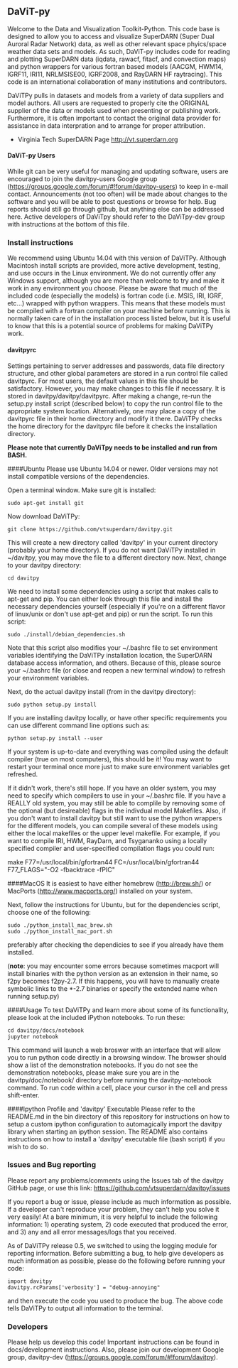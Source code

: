 ## DaViT-py

Welcome to the Data and Visualization Toolkit-Python.  This code base is designed to allow you to access and visualize SuperDARN (Super Dual Auroral Radar Network) data, as well as other relevant space phyics/space weather data sets and models. As such, DaViT-py includes code for reading and plotting SuperDARN data (iqdata, rawacf, fitacf, and convection maps) and python wrappers for various fortran based models (AACGM, HWM14, IGRF11, IRI11, NRLMSISE00, IGRF2008, and RayDARN HF raytracing).  This code is an international collaboration of many institutions and contributors.

DaViTPy pulls in datasets and models from a variety of data suppliers and model authors.  All users are requested to properly cite the ORIGINAL supplier of the data or models used when presenting or publishing work.  Furthermore, it is often important to contact the original data provider for assistance in data interpration and to arrange for proper attribution.

*  Virginia Tech SuperDARN Page
http://vt.superdarn.org

#### DaViT-py Users

While git can be very useful for managing and updating software, users are encouraged to join the davitpy-users Google group (https://groups.google.com/forum/#!forum/davitpy-users) to keep in e-mail contact.  Announcements (not too often) will be made about changes to the software and you will be able to post questions or browse for help.  Bug reports should still go through github, but anything else can be addressed here.  Active developers of DaViTpy should refer to the DaViTpy-dev group with instructions at the bottom of this file.

### Install instructions

We recommend using Ubuntu 14.04 with this version of DaViTPy.  Although Macintosh install scripts are provided, more active development, testing, and use occurs in the Linux environment.  We do not currently offer any Windows support, although you are more than welcome to try and make it work in any environment you choose.  Please be aware that much of the included code (especially the models) is fortran code  (i.e. MSIS, IRI, IGRF, etc...) wrapped with python wrappers. This means that these models must be compiled with a fortran compiler on your machine before running.  This is normally taken care of in the installation process listed below, but it is useful to know that this is a potential source of problems for making DaViTPy work.

#### davitpyrc
Settings pertaining to server addresses and passwords, data file directory structure, and other global parameters are stored in a run control file called davitpyrc.  For most users, the default values in this file should be satisfactory.  However, you may make changes to this file if necessary.  It is stored in davitpy/davitpy/davitpyrc.  After making a change, re-run the setup.py install script (described below) to copy the run control file to the appropriate system location. Alternatively, one may place a copy of the davitpyrc file in their home directory and modify it there. DaViTPy checks the home directory for the davitpyrc file before it checks the installation directory.

**Please note that currently DaViTpy needs to be installed and run from BASH.**

####Ubuntu
Please use Ubuntu 14.04 or newer.  Older versions may not install compatible versions of the dependencies.

Open a terminal window.  Make sure git is installed:

    sudo apt-get install git

Now download DaViTPy:

    git clone https://github.com/vtsuperdarn/davitpy.git
    
This will create a new directory called 'davitpy' in your current directory (probably your home directory).  If you do not want DaViTPy installed in ~/davitpy, you may move the file to a different directory now.  Next, change to your davitpy directory:

    cd davitpy

We need to install some dependencies using a script that makes calls to apt-get and pip.  You can either look through this file and install the necessary dependencies yourself (especially if you're on a different flavor of linux/unix or don't use apt-get and pip) or run the script.  To run this script:

    sudo ./install/debian_dependencies.sh

Note that this script also modifies your ~/.bashrc file to set environment variables identifying the DaViTPy installation location, the SuperDARN database access information, and others.  Because of this, please source your ~/.bashrc file (or close and reopen a new terminal window) to refresh your environment variables.

Next, do the actual davitpy install (from in the davitpy directory):

    sudo python setup.py install
    
If you are installing davitpy locally, or have other specific requirements you can use different command line options such as:

    python setup.py install --user

If your system is up-to-date and everything was compiled using the default compiler (true on most computers), this should be it!  You may want to restart your terminal once more just to make sure environment variables get refreshed.

If it didn't work, there's still hope.  If you have an older system, you may need to specify which compilers to use in your ~/.bashrc file.  If you have a REALLY old system, you may still be able to complile by removing some of the optional (but desireable) flags in the indivdual model Makefiles.  Also, if you don't want to install davitpy but still want to use the python wrappers for the different models, you can compile several of these models using either the local makefiles or the upper level makefile.  For example, if you want to compile IRI, HWM, RayDarn, and Tsygananko using a locally specified compiler and user-specified compilation flags you could run:

make F77=/usr/local/bin/gfortran44 FC=/usr/local/bin/gfortran44 F77_FLAGS="-O2 -fbacktrace -fPIC"

####MacOS
It is easiest to have either homebrew (http://brew.sh/) or MacPorts (http://www.macports.org/) installed on your system.

Next, follow the instructions for Ubuntu, but for the dependencies script, choose one of the following:

    sudo ./python_install_mac_brew.sh
    sudo ./python_install_mac_port.sh

preferably after checking the dependicies to see if you already have them installed.

(**note**: you may encounter some errors because sometimes macport will install binaries with the python version as an extension in their name, so f2py becomes f2py-2.7. If this happens, you will have to manually create symbolic links to the *-2.7 binaries or specify the extended name when running setup.py)

####Usage
To test DaViTPy and learn more about some of its functionality, please look at the included iPython notebooks.  To run these:

    cd davitpy/docs/notebook
    jupyter notebook

This command will launch a web broswer with an interface that will allow you to run python code directly in a browsing window.  The browser should show a list of the demonstration notebooks.  If you do not see the demonstration notebooks, please make sure you are in the davitpy/doc/notebook/ directory before running the davitpy-notebook command.  To run code within a cell, place your cursor in the cell and press shift-enter.

####Ipython Profile and 'davitpy' Executable
Please refer to the README.md in the bin directory of this repository for instructions on how to setup a custom ipython configuration to automagically import the davitpy library when starting an ipython session. The README also contains instructions on how to install a 'davitpy' executable file (bash script) if you wish to do so.

### Issues and Bug reporting
Please report any problems/comments using the Issues tab of the davitpy GitHub page, or use this link: https://github.com/vtsuperdarn/davitpy/issues

If you report a bug or issue, please include as much information as possible. If a developer can't reproduce your problem, they can't help you solve it very easily! At a bare minimum, it is very helpful to include the following information: 1) operating system, 2) code executed that produced the error, and 3) any and all error messages/logs that you received.

As of DaViTPy release 0.5, we switched to using the logging module for reporting information. Before submitting a bug, to help give developers as much information as possible, please do the following before running your code:

    import davitpy
    davitpy.rcParams['verbosity'] = "debug-annoying"

and then execute the code you used to produce the bug. The above code tells DaViTPy to output all information to the terminal.

###  Developers

Please help us develop this code!  Important instructions can be found in docs/development instructions.  Also, please join our development Google group, davitpy-dev (https://groups.google.com/forum/#!forum/davitpy).
